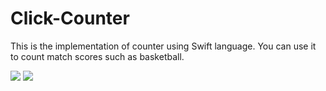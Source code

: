 # Click-Counter
This is the implementation of counter using Swift language. You can use it to count match scores such as basketball.

<img src="https://github.com/raditia/Click-Counter/blob/master/Screenshots/Screen%20Shot%202017-04-16%20at%2011.56.21.png" />
<img src = "https://github.com/raditia/iOS-App-Click-Counter/blob/master/Screenshots/clickcounter.gif" />
